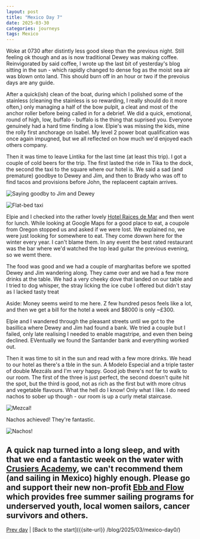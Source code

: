 ```yaml
---
layout: post
title: "Mexico Day 7"
date: 2025-03-30
categories: journeys
tags: Mexico
---
```


Woke at 0730 after distintly less good sleep than the previous night. Still feeling ok though and as is now traditional Dewey was making coffee. Reinvigorated by said coffee, I wrote up the last bit of yesterday's blog sitting in the sun - which rapidly changed to dense fog as the moist sea air was blown onto land. This should burn off in an hour or two if the prevoius days are any guide. 

After a quick(ish) clean of the boat, during which I polished some of the stainless (cleaning the stainless is so rewarding, I really should do it more often,) only managing a half of the bow pulpit, a cleat and most of the anchor roller before being called in for a debrief. We did a quick, emotional, round of high, low, buffalo - buffalo is the thing that suprised you. Everyone genuinely had a hard time finding a low. Elpie's was missing the kids, mine the rolly first anchorage on Isabel. My level 2 power boat qualification was once again impugned, but we all reflected on how much we'd enjoyed each others company. 

Then it was time to leave Lintika for the last time (at least this trip). I got a couple of cold beers for the trip. The first lasted the ride in Tika to the dock, the second the taxi to the square where our hotel is. We said a sad (and premature) goodbye to Dewey and Jim, and then to Brady who was off to find tacos and provisions before John, the replaceent captain arrives.

![Saying goodby to Jim and Dewey]({{site-url}}/images/jim-and-dewey-taxi.jpg)

![Flat-bed taxi]({{site-url}}/images/flat-bed-taxi.jpg)

Elpie and I checked into the rather lovely [Hotel Raices de Mar](https://maps.app.goo.gl/eGrC4VVhnQgGmmwt8) and then went for lunch. While looking at Google Maps for a good place to eat, a coupole from Oregon stopped us and asked if we were lost. We explained no, we were just looking for somewhere to eat. They come dowwn here for the winter every year. I can't blame them. In any event the best rated restaurant was the bar where we'd watched the top lead guitar the previous evening, so we wemt there. 

The food was good and we had a couple of margharitas before we spotted Dewey and Jim wandering along. They came over and we had a few more drinks at the table. We had a very cheeky dove that landed on our table and I tried to dog whisper, the stray licking the ice cube I offered but didn't stay as I lacked tasty treat

Aside: Money seems weird to me here. Z few hundred pesos feels like a lot, and then we get a bill for the hotel a week and $8000 is only ~£300.  

Elpie and I wandered through the pleasant streets until we got to the basillica where Dewey and Jim had found a bank. We tried a couple but I failed, only late realising I needed to enable magstripe, and even then being declined. EVentually we found the Santander bank and everything worked out. 

Then it was time to sit in the sun and read with a few more drinks. We head to our hotel as there's a tble in the sun. A Modelo Especial and a triple taster of double Mezcáls and I'm *very* happy. Good job there's not far to walk to our room. The first of the three is just perfect, the second doesn't quite hit the spot, but the third is good, not as rich as the first but with more citrus and vegetable flavours. What the hell do I know! Only what I like. I do need nachos to sober up though - our room is up a curly metal staircase. 

![Mezcal!]({{site-url}}/images/mezcal-flite.jpg)

Nachos achieved! They're fantastic.

![Nachos!]({{site-url}}/images/nachos.jpg)

A quick nap turned into a long sleep, and with that we end a fantastic week on the water with [Crusiers Academy](https://www.cruisersacademy.com/), we can't recommend them (and sailing in Mexico) highly enough. Please go and support their new non-profit [Ebb and Flow](https://www.ebbandflow.org/) which provides free summer sailing programs for underserved youth, local women sailors, cancer survivors and others.
---
[Prev day]({{site-url}}/blog/2025/03/mexico-day6/) | [Back to the start]({{site-url}} /blog/2025/03/mexico-day0/) 